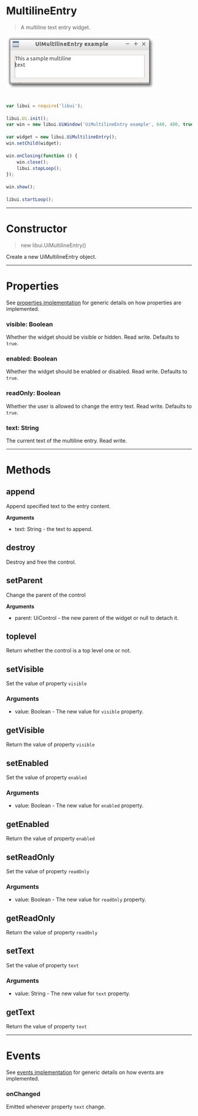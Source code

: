 
# MultilineEntry

> A multiline text entry widget.

![UiMultilineEntry example](media/UiMultilineEntry.png)

```js

var libui = require('libui');

libui.Ui.init();
var win = new libui.UiWindow('UiMultilineEntry example', 640, 480, true);

var widget = new libui.UiMultilineEntry();
win.setChild(widget);

win.onClosing(function () {
	win.close();
	libui.stopLoop();
});

win.show();

libui.startLoop();

```

---

# Constructor

> new libui.UiMultilineEntry()

Create a new UiMultilineEntry object.

---

# Properties

See [properties implementation](properties.md) for generic details on how properties are implemented.


### visible: Boolean

Whether the widget should be visible or hidden. 
Read write.
Defaults to `true`.



### enabled: Boolean

Whether the widget should be enabled or disabled. 
Read write.
Defaults to `true`.



### readOnly: Boolean

Whether the user is allowed to change the entry text. 
Read write.
Defaults to `true`.



### text: String

The current text of the multiline entry.
Read write.




---

# Methods


## append

Append specified text to the entry content.


**Arguments**

* text: String - the text to append.



## destroy

Destroy and free the control.




## setParent

Change the parent of the control


**Arguments**

* parent: UiControl - the new parent of the widget or null to detach it.



## toplevel

Return whether the control is a top level one or not.




## setVisible

Set the value of property `visible`

### Arguments

* value: Boolean - The new value for `visible` property.

## getVisible

Return the value of property `visible`



## setEnabled

Set the value of property `enabled`

### Arguments

* value: Boolean - The new value for `enabled` property.

## getEnabled

Return the value of property `enabled`



## setReadOnly

Set the value of property `readOnly`

### Arguments

* value: Boolean - The new value for `readOnly` property.

## getReadOnly

Return the value of property `readOnly`



## setText

Set the value of property `text`

### Arguments

* value: String - The new value for `text` property.

## getText

Return the value of property `text`



---

# Events

See [events implementation](events.md) for generic details on how events are implemented.


### onChanged

Emitted whenever property `text` change.





